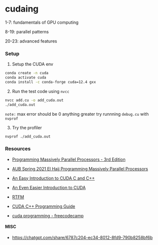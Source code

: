 # cudaing
1-7: fundamentals of GPU computing

8-19: parallel patterns

20-23: advanced features

### Setup

1. Setup the CUDA env

```sh
conda create -n cuda
conda activate cuda
conda install -c conda-forge cuda=12.4 gxx
```

2. Run the test code using `nvcc`
```sh
nvcc add.cu -o add_cuda.out
./add_cuda.out
```
`note:` max error should be 0 anything greater try runnning `debug.cu` with `nvprof`

3. Try the profiler
```sh
nvprof ./add_cuda.out
```

### Resources
- [Programming Massively Parallel Processors - 3rd Edition](http://gpu.di.unimi.it/books/PMPP-3rd-Edition.pdf)
- [AUB Spring 2021 El Hajj Programming Massively Parallel Processors](https://www.youtube.com/playlist?list=PLRRuQYjFhpmubuwx-w8X964ofVkW1T8O4)

- [An Easy Introduction to CUDA C and C++](https://developer.nvidia.com/blog/easy-introduction-cuda-c-and-c/)
- [An Even Easier Introduction to CUDA](https://developer.nvidia.com/blog/even-easier-introduction-cuda/)
- [RTFM](https://docs.nvidia.com/cuda/)
- [CUDA C++ Programming Guide](https://docs.nvidia.com/cuda/cuda-c-programming-guide/index.html)
- [cuda programming - freecodecamp](https://github.com/Infatoshi/cuda-course.git)


#### MISC
- https://chatgpt.com/share/6787c204-ec34-8012-8fd9-790b8258bf6b
